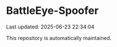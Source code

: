 # BattleEye-Spoofer

Last updated: 2025-06-23 22:34:04

This repository is automatically maintained.
